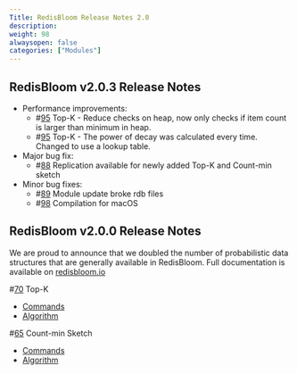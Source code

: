 ```yaml
---
Title: RedisBloom Release Notes 2.0
description:
weight: 98
alwaysopen: false
categories: ["Modules"]
---
```

## RedisBloom v2.0.3 Release Notes

- Performance improvements:
    - #[95](https://github.com/RedisBloom/RedisBloom/issues/95) Top-K - Reduce checks on heap, now only checks if item count is larger than minimum in heap.
    - #[95](https://github.com/RedisBloom/RedisBloom/issues/95) Top-K - The power of decay was calculated every time. Changed to use a lookup table.
- Major bug fix:
    - #[88](https://github.com/RedisBloom/RedisBloom/issues/88) Replication available for newly added Top-K and Count-min sketch
- Minor bug fixes:
    - #[89](https://github.com/RedisBloom/RedisBloom/issues/89) Module update broke rdb files
    - #[98](https://github.com/RedisBloom/RedisBloom/issues/98) Compilation for macOS

## RedisBloom v2.0.0 Release Notes

We are proud to announce that we doubled the number of probabilistic data structures that are generally available in RedisBloom.  Full documentation is available on [redisbloom.io](redisbloom.io)

#[70](https://github.com/RedisBloom/RedisBloom/issues/70) Top-K

- [Commands](https://oss.redislabs.com/redisbloom/TopK_Commands/)
- [Algorithm](https://www.usenix.org/conference/atc18/presentation/gong)

#[65](https://github.com/RedisBloom/RedisBloom/issues/65) Count-min Sketch

- [Commands](https://oss.redislabs.com/redisbloom/CountMinSketch_Commands/)
- [Algorithm](https://en.wikipedia.org/wiki/Count%E2%80%93min_sketch)
